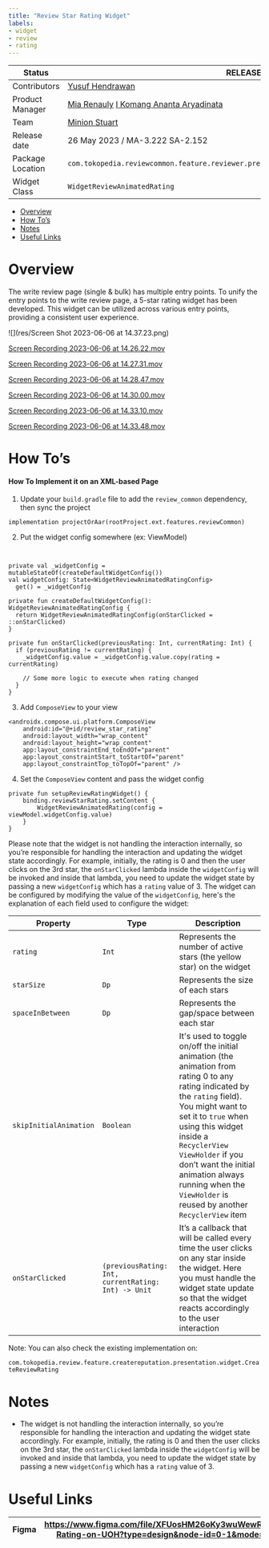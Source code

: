 ```yaml
---
title: "Review Star Rating Widget"
labels:
- widget
- review
- rating
---
```







| **Status** | <!--start status:GREEN-->RELEASE<!--end status-->  |
| --- | --- |
| Contributors | [Yusuf Hendrawan](https://tokopedia.atlassian.net/wiki/people/5df336f3f4ab290ecfc64169?ref=confluence) |
| Product Manager | [Mia Renauly](https://tokopedia.atlassian.net/wiki/people/5dd5ff00a20e0c0e9ef6f8a3?ref=confluence) [I Komang Ananta Aryadinata](https://tokopedia.atlassian.net/wiki/people/6293ecf71a2bdf0070936aeb?ref=confluence)  |
| Team | [Minion Stuart](https://tokopedia.atlassian.net/people/team/eeba862a-bd9d-472c-b901-415b15b1a37e?ref=directory&src=peopleMenu) |
| Release date | 26 May 2023 / <!--start status:GREY-->MA-3.222<!--end status--> <!--start status:GREY-->SA-2.152<!--end status--> |
| Package Location | `com.tokopedia.reviewcommon.feature.reviewer.presentation.widget.review_animated_rating` |
| Widget Class | `WidgetReviewAnimatedRating` |

- [Overview](https://tokopedia.atlassian.net/wiki/spaces/PA/pages/2266531458/Review+Star+Rating+Widget#Overview)
- [How To’s](https://tokopedia.atlassian.net/wiki/spaces/PA/pages/2266531458/Review+Star+Rating+Widget#How-To%E2%80%99s)
- [Notes](https://tokopedia.atlassian.net/wiki/spaces/PA/pages/2266531458/Review+Star+Rating+Widget#Notes)
- [Useful Links](https://tokopedia.atlassian.net/wiki/spaces/PA/pages/2266531458/Review+Star+Rating+Widget#Useful-Links)

# Overview

The write review page (single & bulk) has multiple entry points. To unify the entry points to the write review page, a 5-star rating widget has been developed. This widget can be utilized across various entry points, providing a consistent user experience.

![](res/Screen Shot 2023-06-06 at 14.37.23.png)







[Screen Recording 2023-06-06 at 14.26.22.mov](https://api.media.atlassian.com/file/7fe57a59-74c6-4b22-b4f6-ee513206c030/artifact/video_1280.mp4/binary?client=f5ed584c-324c-4e33-90a6-b46b8255cc79&collection=contentId-2266531458&max-age=2592000&token=eyJhbGciOiJIUzI1NiJ9.eyJpc3MiOiJmNWVkNTg0Yy0zMjRjLTRlMzMtOTBhNi1iNDZiODI1NWNjNzkiLCJhY2Nlc3MiOnsidXJuOmZpbGVzdG9yZTpjb2xsZWN0aW9uOmNvbnRlbnRJZC0yMjY2NTMxNDU4IjpbInJlYWQiXX0sImV4cCI6MTY5NTYyNDcwMCwibmJmIjoxNjk1NjIxODIwfQ.WDlH4nf7YcmKEtN9Z5hBnytyMOjXbJHc3BTybqw7PVA)





[Screen Recording 2023-06-06 at 14.27.31.mov](https://api.media.atlassian.com/file/964f3267-e843-444c-b1dd-56f2a1826790/artifact/video_1280.mp4/binary?client=f5ed584c-324c-4e33-90a6-b46b8255cc79&collection=contentId-2266531458&max-age=2592000&token=eyJhbGciOiJIUzI1NiJ9.eyJpc3MiOiJmNWVkNTg0Yy0zMjRjLTRlMzMtOTBhNi1iNDZiODI1NWNjNzkiLCJhY2Nlc3MiOnsidXJuOmZpbGVzdG9yZTpjb2xsZWN0aW9uOmNvbnRlbnRJZC0yMjY2NTMxNDU4IjpbInJlYWQiXX0sImV4cCI6MTY5NTYyNDcwMCwibmJmIjoxNjk1NjIxODIwfQ.WDlH4nf7YcmKEtN9Z5hBnytyMOjXbJHc3BTybqw7PVA)







[Screen Recording 2023-06-06 at 14.28.47.mov](https://api.media.atlassian.com/file/20ddbd81-ae04-4abd-900e-7114e53e6060/artifact/video_1280.mp4/binary?client=f5ed584c-324c-4e33-90a6-b46b8255cc79&collection=contentId-2266531458&max-age=2592000&token=eyJhbGciOiJIUzI1NiJ9.eyJpc3MiOiJmNWVkNTg0Yy0zMjRjLTRlMzMtOTBhNi1iNDZiODI1NWNjNzkiLCJhY2Nlc3MiOnsidXJuOmZpbGVzdG9yZTpjb2xsZWN0aW9uOmNvbnRlbnRJZC0yMjY2NTMxNDU4IjpbInJlYWQiXX0sImV4cCI6MTY5NTYyNDcwMCwibmJmIjoxNjk1NjIxODIwfQ.WDlH4nf7YcmKEtN9Z5hBnytyMOjXbJHc3BTybqw7PVA)





[Screen Recording 2023-06-06 at 14.30.00.mov](https://api.media.atlassian.com/file/4d8da337-3ab2-4529-b03c-52fe04060204/artifact/video_1280.mp4/binary?client=f5ed584c-324c-4e33-90a6-b46b8255cc79&collection=contentId-2266531458&max-age=2592000&token=eyJhbGciOiJIUzI1NiJ9.eyJpc3MiOiJmNWVkNTg0Yy0zMjRjLTRlMzMtOTBhNi1iNDZiODI1NWNjNzkiLCJhY2Nlc3MiOnsidXJuOmZpbGVzdG9yZTpjb2xsZWN0aW9uOmNvbnRlbnRJZC0yMjY2NTMxNDU4IjpbInJlYWQiXX0sImV4cCI6MTY5NTYyNDcwMCwibmJmIjoxNjk1NjIxODIwfQ.WDlH4nf7YcmKEtN9Z5hBnytyMOjXbJHc3BTybqw7PVA)







[Screen Recording 2023-06-06 at 14.33.10.mov](https://api.media.atlassian.com/file/a5172581-fbde-4bd1-b326-ac63e30d4b80/artifact/video_1280.mp4/binary?client=f5ed584c-324c-4e33-90a6-b46b8255cc79&collection=contentId-2266531458&max-age=2592000&token=eyJhbGciOiJIUzI1NiJ9.eyJpc3MiOiJmNWVkNTg0Yy0zMjRjLTRlMzMtOTBhNi1iNDZiODI1NWNjNzkiLCJhY2Nlc3MiOnsidXJuOmZpbGVzdG9yZTpjb2xsZWN0aW9uOmNvbnRlbnRJZC0yMjY2NTMxNDU4IjpbInJlYWQiXX0sImV4cCI6MTY5NTYyNDcwMCwibmJmIjoxNjk1NjIxODIwfQ.WDlH4nf7YcmKEtN9Z5hBnytyMOjXbJHc3BTybqw7PVA)





[Screen Recording 2023-06-06 at 14.33.48.mov](https://api.media.atlassian.com/file/90c76d9e-7974-4d07-af2c-bfc23692041a/artifact/video_1280.mp4/binary?client=f5ed584c-324c-4e33-90a6-b46b8255cc79&collection=contentId-2266531458&max-age=2592000&token=eyJhbGciOiJIUzI1NiJ9.eyJpc3MiOiJmNWVkNTg0Yy0zMjRjLTRlMzMtOTBhNi1iNDZiODI1NWNjNzkiLCJhY2Nlc3MiOnsidXJuOmZpbGVzdG9yZTpjb2xsZWN0aW9uOmNvbnRlbnRJZC0yMjY2NTMxNDU4IjpbInJlYWQiXX0sImV4cCI6MTY5NTYyNDcwMCwibmJmIjoxNjk1NjIxODIwfQ.WDlH4nf7YcmKEtN9Z5hBnytyMOjXbJHc3BTybqw7PVA)







# How To’s

#### How To Implement it on an XML-based Page

1. Update your `build.gradle` file to add the `review_common` dependency, then sync the project



```
implementation projectOrAar(rootProject.ext.features.reviewCommon)
```
2. Put the widget config somewhere (ex: ViewModel)



```


private val _widgetConfig = mutableStateOf(createDefaultWidgetConfig())
val widgetConfig: State<WidgetReviewAnimatedRatingConfig>
  get() = _widgetConfig
  
private fun createDefaultWidgetConfig(): WidgetReviewAnimatedRatingConfig {
  return WidgetReviewAnimatedRatingConfig(onStarClicked = ::onStarClicked)
}

private fun onStarClicked(previousRating: Int, currentRating: Int) {
  if (previousRating != currentRating) {
    _widgetConfig.value = _widgetConfig.value.copy(rating = currentRating)
    
    // Some more logic to execute when rating changed
  }
}
```
3. Add `ComposeView` to your view



```
<androidx.compose.ui.platform.ComposeView
    android:id="@+id/review_star_rating"
    android:layout_width="wrap_content"
    android:layout_height="wrap_content"
    app:layout_constraintEnd_toEndOf="parent"
    app:layout_constraintStart_toStartOf="parent"
    app:layout_constraintTop_toTopOf="parent" />
```
4. Set the `ComposeView` content and pass the widget config



```
private fun setupReviewRatingWidget() {
    binding.reviewStarRating.setContent {
        WidgetReviewAnimatedRating(config = viewModel.widgetConfig.value)
    }
}
```

Please note that the widget is not handling the interaction internally, so you’re responsible for handling the interaction and updating the widget state accordingly. For example, initially, the rating is 0 and then the user clicks on the 3rd star, the `onStarClicked` lambda inside the `widgetConfig` will be invoked and inside that lambda, you need to update the widget state by passing a new `widgetConfig` which has a `rating` value of 3. The widget can be configured by modifying the value of the `widgetConfig`, here's the explanation of each field used to configure the widget:



| **Property** | **Type** | **Description** |
| --- | --- | --- |
| `rating` | `Int` | Represents the number of active stars (the yellow star) on the widget |
| `starSize` | `Dp` | Represents the size of each stars |
| `spaceInBetween` | `Dp` | Represents the gap/space between each star |
| `skipInitialAnimation` | `Boolean` | It's used to toggle on/off the initial animation (the animation from rating 0 to any rating indicated by the `rating` field). You might want to set it to `true` when using this widget inside a `RecyclerView` `ViewHolder` if you don’t want the initial animation always running when the `ViewHolder` is reused by another `RecyclerView` item |
| `onStarClicked` | `(previousRating: Int, currentRating: Int) -> Unit` | It’s a callback that will be called every time the user clicks on any star inside the widget. Here you must handle the widget state update so that the widget reacts accordingly to the user interaction |

Note: You can also check the existing implementation on:

`com.tokopedia.review.feature.createreputation.presentation.widget.CreateReviewRating`

# Notes

- The widget is not handling the interaction internally, so you’re responsible for handling the interaction and updating the widget state accordingly. For example, initially, the rating is 0 and then the user clicks on the 3rd star, the `onStarClicked` lambda inside the `widgetConfig` will be invoked and inside that lambda, you need to update the widget state by passing a new `widgetConfig` which has a `rating` value of 3.

# Useful Links



| Figma | <https://www.figma.com/file/XFUosHM26oKy3wuWewRKLH/Star-Rating-on-UOH?type=design&node-id=0-1&mode=design>  |
| --- | --- |




